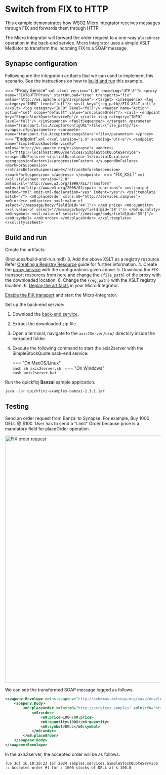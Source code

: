 # Switch from FIX to HTTP

This example demonstrates how WSO2 Micro Integrator receives messages through FIX and forwards them through HTTP.

The Micro Integrator will forward the order request to a one-way `placeOrder` operation in the back-end service. Micro Integrator uses a simple XSLT Mediator to transform the incoming FIX to a SOAP message.

## Synapse configuration

Following are the integration artifacts that we can used to implement this scenario. See the instructions on how to [build and run](#build-and-run) this example.

=== "Proxy Service"
    ```xml
    <?xml version="1.0" encoding="UTF-8"?>
    <proxy name="FIXToHTTPProxy" startOnLoad="true" transports="fix" xmlns="http://ws.apache.org/ns/synapse">
        <target>
            <inSequence>
                <log category="INFO" level="full"/>
                <xslt key="{reg_path}/FIX_XSLT.xslt">
                </xslt>
                <log category="INFO" level="full"/>
                <header name="Action" action="set" scope="default" value="urn:placeOrder"/>
                <call>
                    <endpoint key="SimpleStockQuoteServiceEp"/>
                </call>
                <log category="INFO" level="full"/>
            </inSequence>
            <faultSequence/>
        </target>
        <parameter name="transport.fix.AcceptorConfigURL">file:/{file_path}/fix-synapse.cfg</parameter>
        <parameter name="transport.fix.AcceptorMessageStore">file</parameter>
    </proxy>
    ```
=== "Endpoint"
    ```xml
    <?xml version="1.0" encoding="UTF-8"?>
    <endpoint name="SimpleStockQuoteServiceEp" xmlns="http://ws.apache.org/ns/synapse">
        <address uri="http://localhost:9000/services/SimpleStockQuoteService">
            <suspendOnFailure>
                <initialDuration>-1</initialDuration>
                <progressionFactor>1</progressionFactor>
            </suspendOnFailure>
            <markForSuspension>
                <retriesBeforeSuspension>0</retriesBeforeSuspension>
            </markForSuspension>
        </address>
    </endpoint>
    ```
=== "FIX_XSLT"
    ```xml 
    <xsl:stylesheet version="2.0"
                    xmlns:xsl="http://www.w3.org/1999/XSL/Transform"
                    xmlns:fn="http://www.w3.org/2005/02/xpath-functions">
        <xsl:output method="xml" omit-xml-declaration="yes" indent="yes"/>
        <xsl:template match="/">
            <m0:placeOrder xmlns:m0="http://services.samples">
                <m0:order>
                    <m0:price>
                        <xsl:value-of select="//message/body/field[@id='44']"/>
                    </m0:price>
                    <m0:quantity>
                        <xsl:value-of select="//message/body/field[@id='38']"/>
                    </m0:quantity>
                    <m0:symbol>
                        <xsl:value-of select="//message/body/field[@id='55']"/>
                    </m0:symbol>
                </m0:order>
            </m0:placeOrder>
        </xsl:template>
    </xsl:stylesheet>
    ```

## Build and run

Create the artifacts:

{!includes/build-and-run.md!}
3. Add the above XSLT as a registry resource. Refer [Creating a Registry Resource]({{base_path}}/develop/creating-artifacts/creating-registry-resources/) guide for further information. 
4. Create the [proxy service]({{base_path}}/develop/creating-artifacts/creating-a-proxy-service) with the configurations given above.
5. Download the FIX transport resources from [here](https://github.com/wso2-docs/WSO2_EI/tree/master/FIX-transport-resources) and change the `{file_path}` of the proxy with the downloaded location.
6. Change the `{reg_path}` with the XSLT registry location. 
6. [Deploy the artifacts]({{base_path}}/develop/deploy-artifacts) in your Micro Integrator.

[Enable the FIX transport]({{base_path}}/install-and-setup/setup/transport-configurations/configuring-transports/#configuring-the-fix-transport) and start the Micro-Integrator.

Set up the back-end service:

1. Download the [back-end service](https://github.com/wso2-docs/WSO2_EI/blob/master/Back-End-Service/axis2Server.zip).
2. Extract the downloaded zip file.
3. Open a terminal, navigate to the `axis2Server/bin/` directory inside the extracted folder.
4. Execute the following command to start the axis2server with the SimpleStockQuote back-end service:

    === "On MacOS/Linux"   
          ```bash
          sh axis2server.sh
          ```
    === "On Windows"                
          ```bash
          axis2server.bat
          ```

Run the quickfixj **Banzai** sample application.

```bash
java -jar quickfixj-examples-banzai-2.3.1.jar
```

## Testing 

Send an order request from Banzai to Synapse. For example, Buy 1000 DELL @ $100. User has to send a "Limit" Order because price is a mandatory field for placeOrder operation.

<img src="{{base_path}}/assets/img/learn/fix-to-http.png" title="FIX order request" width="800" alt="FIX order request" />

We can see the transformed SOAP message logged as follows. 

```xml
<soapenv:Envelope xmlns:soapenv="http://schemas.xmlsoap.org/soap/envelope/">
    <soapenv:Body>
        <m0:placeOrder xmlns:m0="http://services.samples" xmlns:fn="http://www.w3.org/2005/02/xpath-functions">
            <m0:order>
                <m0:price>100</m0:price>
                <m0:quantity>1000</m0:quantity>
                <m0:symbol>DELL</m0:symbol>
            </m0:order>
        </m0:placeOrder>
    </soapenv:Body>
</soapenv:Envelope>
```

In the axis2server, the accepted order will be as follows:

```
Tue Jul 16 10:20:23 IST 2024 samples.services.SimpleStockQuoteService  :: Accepted order #1 for : 1000 stocks of DELL at $ 100.0
```

